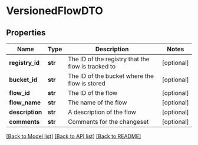 # VersionedFlowDTO

## Properties
Name | Type | Description | Notes
------------ | ------------- | ------------- | -------------
**registry_id** | **str** | The ID of the registry that the flow is tracked to | [optional] 
**bucket_id** | **str** | The ID of the bucket where the flow is stored | [optional] 
**flow_id** | **str** | The ID of the flow | [optional] 
**flow_name** | **str** | The name of the flow | [optional] 
**description** | **str** | A description of the flow | [optional] 
**comments** | **str** | Comments for the changeset | [optional] 

[[Back to Model list]](../nifiDocs.md#documentation-for-models) [[Back to API list]](../nifiDocs.md#documentation-for-api-endpoints) [[Back to README]](../nifiDocs.md)


